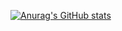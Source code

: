 [![Anurag's GitHub stats](https://github-readme-stats.vercel.app/apiPedroSzSantanaanuraghazra)](https://github.com/anuraghazra/github-readme-stats)
